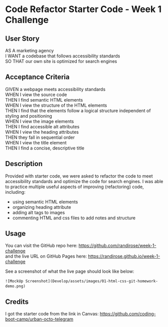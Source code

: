 # Code Refactor Starter Code - Week 1 Challenge

## User Story

AS A marketing agency  
I WANT a codebase that follows accessibility standards  
SO THAT our own site is optimized for search engines  

## Acceptance Criteria

GIVEN a webpage meets accessibility standards  
WHEN I view the source code  
THEN I find semantic HTML elements  
WHEN I view the structure of the HTML elements  
THEN I find that the elements follow a logical structure independent of styling and positioning  
WHEN I view the image elements  
THEN I find accessible alt attributes  
WHEN I view the heading attributes  
THEN they fall in sequential order  
WHEN I view the title element  
THEN I find a concise, descriptive title  

## Description

Provided with starter code, we were asked to refactor the code to meet accessibility standards and optimize the code for search engines. I was able to practice multiple useful aspects of improving (refactoring) code, including:
- using semantic HTML elements
- organizing heading attribute
- adding alt tags to images
- commenting HTML and css files to add notes and structure


## Usage

You can visit the GitHub repo here: https://github.com/randirose/week-1-challenge  
and the live URL on GitHub Pages here: https://randirose.github.io/week-1-challenge

See a screenshot of what the live page should look like below:
  
    ![MockUp Screenshot](Develop/assets/images/01-html-css-git-homework-demo.png)
  

## Credits

I got the starter code from the link in Canvas: https://github.com/coding-boot-camp/urban-octo-telegram

